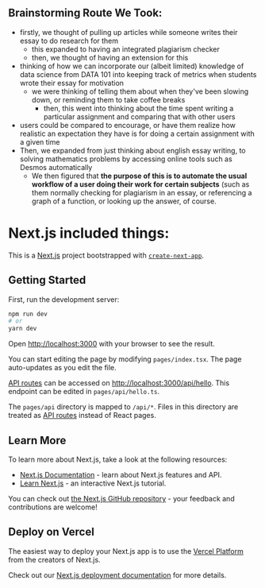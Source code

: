 ## Brainstorming Route We Took:

- firstly, we thought of pulling up articles while someone writes their essay to do research for them
  - this expanded to having an integrated plagiarism checker
  - then, we thought of having an extension for this
- thinking of how we can incorporate our (albeit limited) knowledge of data science from DATA 101 into keeping track of metrics when students wrote their essay for motivation 
  - we were thinking of telling them about when they've been slowing down, or reminding them to take coffee breaks
    - then, this went into thinking about the time spent writing a particular assignment and comparing that with other users
- users could be compared to encourage, or have them realize how realistic an expectation they have is for doing a certain assignment with a given time
- Then, we expanded from just thinking about english essay writing, to solving mathematics problems by accessing online tools such as Desmos automatically
  - We then figured that **the purpose of this is to automate the usual workflow of a user doing their work for certain subjects** (such as them normally checking for plagiarism in an essay, or referencing a graph of a function, or looking up the answer, of course. 

# Next.js included things:

This is a [Next.js](https://nextjs.org/) project bootstrapped with [`create-next-app`](https://github.com/vercel/next.js/tree/canary/packages/create-next-app).

## Getting Started

First, run the development server:

```bash
npm run dev
# or
yarn dev
```

Open [http://localhost:3000](http://localhost:3000) with your browser to see the result.

You can start editing the page by modifying `pages/index.tsx`. The page auto-updates as you edit the file.

[API routes](https://nextjs.org/docs/api-routes/introduction) can be accessed on [http://localhost:3000/api/hello](http://localhost:3000/api/hello). This endpoint can be edited in `pages/api/hello.ts`.

The `pages/api` directory is mapped to `/api/*`. Files in this directory are treated as [API routes](https://nextjs.org/docs/api-routes/introduction) instead of React pages.

## Learn More

To learn more about Next.js, take a look at the following resources:

- [Next.js Documentation](https://nextjs.org/docs) - learn about Next.js features and API.
- [Learn Next.js](https://nextjs.org/learn) - an interactive Next.js tutorial.

You can check out [the Next.js GitHub repository](https://github.com/vercel/next.js/) - your feedback and contributions are welcome!

## Deploy on Vercel

The easiest way to deploy your Next.js app is to use the [Vercel Platform](https://vercel.com/new?utm_medium=default-template&filter=next.js&utm_source=create-next-app&utm_campaign=create-next-app-readme) from the creators of Next.js.

Check out our [Next.js deployment documentation](https://nextjs.org/docs/deployment) for more details.
